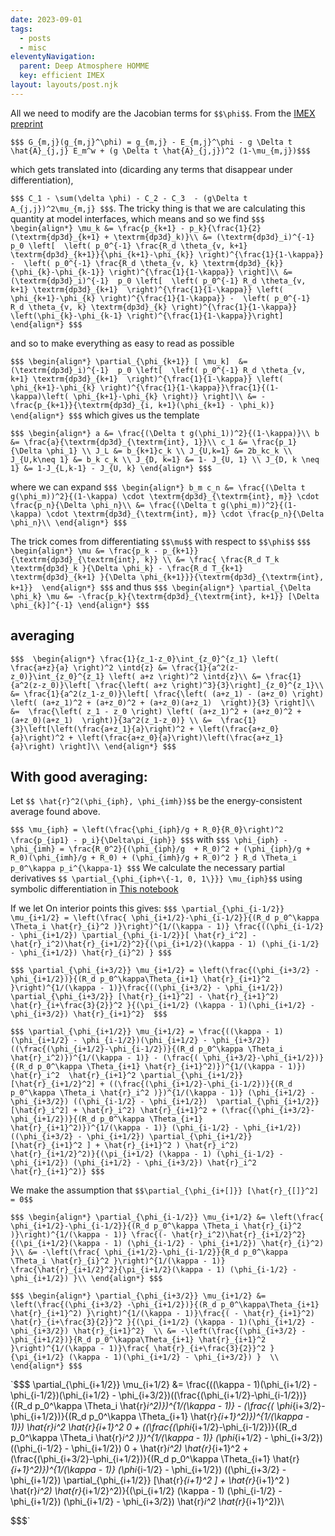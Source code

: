 ```yaml
---
date: 2023-09-01
tags:
  - posts
  - misc
eleventyNavigation:
  parent: Deep Atmosphere HOMME
  key: efficient IMEX
layout: layouts/post.njk
---
```


All we need to modify are the Jacobian terms for `$$\phi$$`. 
From the [IMEX preprint](https://arxiv.org/pdf/1906.07219.pdf)

`$$$ G_{m,j}(g_{m,j}^\phi) = g_{m,j} - E_{m,j}^\phi - g \Delta t \hat{A}_{j,j} E_m^w + (g \Delta t \hat{A}_{j,j})^2 (1-\mu_{m,j})$$$`

which gets translated into (dicarding any terms that disappear under differentiation),

`$$$ C_1 - \sum(\delta \phi) - C_2 - C_3  - (g\Delta t A_{j,j})^2\mu_{m,j} $$$`.
The tricky thing is that we are calculating this quantity at model interfaces, which means
and so we find
`$$$
\begin{align*}
  \mu_k &= \frac{p_{k+1} - p_k}{\frac{1}{2}(\textrm{dp3d}_{k+1} + \textrm{dp3d}_k)}\\
  &= (\textrm{dp3d}_i)^{-1}  p_0 \left[ 
  \left( p_0^{-1} \frac{R_d \theta_{v, k+1} \textrm{dp3d}_{k+1}}{\phi_{k+1}-\phi_{k}} \right)^{\frac{1}{1-\kappa}} - 
 \left( p_0^{-1} \frac{R_d \theta_{v, k} \textrm{dp3d}_{k}}{\phi_{k}-\phi_{k-1}} \right)^{\frac{1}{1-\kappa}} \right]\\
 &= (\textrm{dp3d}_i)^{-1}  p_0 \left[ 
  \left( p_0^{-1} R_d \theta_{v, k+1} \textrm{dp3d}_{k+1}  \right)^{\frac{1}{1-\kappa}} \left( \phi_{k+1}-\phi_{k} \right)^{\frac{1}{1-\kappa}} - 
 \left( p_0^{-1} R_d \theta_{v, k} \textrm{dp3d}_{k} \right)^{\frac{1}{1-\kappa}}  \left(\phi_{k}-\phi_{k-1} \right)^{\frac{1}{1-\kappa}}\right]
\end{align*}
$$$`

and so to make everything as easy to read as possible

`$$$
\begin{align*}
  \partial_{\phi_{k+1}} [ \mu_k]  &= (\textrm{dp3d}_i)^{-1}  p_0 \left[ 
  \left( p_0^{-1} R_d \theta_{v, k+1} \textrm{dp3d}_{k+1}  \right)^{\frac{1}{1-\kappa}} \left( \phi_{k+1}-\phi_{k} \right)^{\frac{1}{1-\kappa}}\frac{1}{(1-\kappa)\left( \phi_{k+1}-\phi_{k} \right)} \right]\\
  &= -\frac{p_{k+1}}{\textrm{dp3d}_{i, k+1}(\phi_{k+1} - \phi_k)}
\end{align*}
$$$`
which gives us the template 


`$$$
\begin{align*}
  a &= \frac{(\Delta t g(\phi_1))^2}{(1-\kappa)}\\
  b &= \frac{a}{\textrm{dp3d}_{\textrm{int}, 1}}\\
  c_1 &= \frac{p_1}{\Delta \phi_1} \\
  J_L &= b_{k+1}c_k \\
  J_{U,k=1} &= 2b_kc_k \\
  J_{U,k\neq 1} &= b_k c_k \\
  J_{D, k=1} &= 1- J_{U, 1} \\
  J_{D, k \neq 1} &= 1-J_{L,k-1} - J_{U, k}
\end{align*}
$$$`

where we can expand
`$$$
\begin{align*}
  b_m c_n &= \frac{(\Delta t g(\phi_m))^2}{(1-\kappa) \cdot \textrm{dp3d}_{\textrm{int}, m}} \cdot \frac{p_n}{\Delta \phi_n}\\
  &= \frac{(\Delta t g(\phi_m))^2}{(1-\kappa) \cdot \textrm{dp3d}_{\textrm{int}, m}} \cdot \frac{p_n}{\Delta \phi_n}\\
\end{align*}
$$$`


The trick comes from differentiating `$$\mu$$` with respect to `$$\phi$$`
`$$$
\begin{align*}
  \mu &= \frac{p_k - p_{k+1}}{\textrm{dp3d}_{\textrm{int}, k}} \\
      &= \frac{ \frac{R_d T_k \textrm{dp3d}_k }{\Delta \phi_k} - \frac{R_d T_{k+1} \textrm{dp3d}_{k+1} }{\Delta \phi_{k+1}}}{\textrm{dp3d}_{\textrm{int}, k+1}} 
\end{align*}
$$$`
and thus
`$$$
\begin{align*}
 \partial_{\Delta \phi_k} \mu &= -\frac{p_k}{\textrm{dp3d}_{\textrm{int}, k+1}} [\Delta \phi_{k}]^{-1}
\end{align*}
$$$`


## averaging
`$$$ 
\begin{align*}
  \frac{1}{z_1-z_0}\int_{z_0}^{z_1} \left( \frac{a+z}{a} \right)^2 \intd{z} &= \frac{1}{a^2(z-z_0)}\int_{z_0}^{z_1} \left( a+z \right)^2 \intd{z}\\
  &= \frac{1}{a^2(z-z_0)}\left[ \frac{\left( a+z \right)^3}{3}\right]_{z_0}^{z_1}\\
  &= \frac{1}{a^2(z_1-z_0)}\left[ \frac{\left( (a+z_1) - (a+z_0) \right) \left( (a+z_1)^2 + (a+z_0)^2 + (a+z_0)(a+z_1)  \right)}{3} \right]\\
  &=  \frac{\left( z_1 - z_0 \right) \left( (a+z_1)^2 + (a+z_0)^2 + (a+z_0)(a+z_1)  \right)}{3a^2(z_1-z_0)} \\
  &=  \frac{1}{3}\left[\left(\frac{a+z_1}{a}\right)^2 + \left(\frac{a+z_0}{a}\right)^2 + \left(\frac{a+z_0}{a}\right)\left(\frac{a+z_1}{a}\right) \right]\\
\end{align*}
$$$`


## With good averaging:
Let `$$ \hat{r}^2(\phi_{iph}, \phi_{imh})$$` be the energy-consistent average found above.

`$$$
\mu_{iph} = \left(\frac{\phi_{iph}/g + R_0}{R_0}\right)^2  \frac{p_{ip1} - p_i}{\Delta\pi_{iph}}
$$$`
with 
`$$$
  \phi_{iph} - \phi_{imh} = \frac{R_0^2}{(\phi_{iph}/g  + R_0)^2 + (\phi_{iph}/g + R_0)(\phi_{imh}/g + R_0) + (\phi_{imh}/g + R_0)^2 } R_d \Theta_i p_0^\kappa p_i^{\kappa-1}
$$$`
We calculate the necessary partial derivatives `$$ \partial_{\phi_{iph+\{-1, 0, 1\}}} \mu_{iph}$$` using symbolic differentiation
in [This notebook](https://colab.research.google.com/drive/1wfTwWYAt4iyODP3m5nTeWUkjBtNCGBT1?usp=sharing)

If we let 
On interior points this gives:
`$$$
   \partial_{\phi_{i-1/2}} \mu_{i+1/2} = \left(\frac{ \phi_{i+1/2}-\phi_{i-1/2}}{(R_d p_0^\kappa \Theta_i \hat{r}_{i}^2 )}\right)^{1/(\kappa - 1)} \frac{((\phi_{i-1/2} - \phi_{i+1/2}) \partial_{\phi_{i-1/2}}[ \hat{r}_i^2] - \hat{r}_i^2)\hat{r}_{i+1/2}^2}{(\pi_{i+1/2}(\kappa - 1) (\phi_{i-1/2} - \phi_{i+1/2}) \hat{r}_{i}^2) }
$$$`

`$$$
   \partial_{\phi_{i+3/2}} \mu_{i+1/2} = \left(\frac{(\phi_{i+3/2} -\phi_{i+1/2})}{(R_d p_0^\kappa\Theta_{i+1} \hat{r}_{i+1}^2 }\right)^{1/(\kappa - 1)}\frac{((\phi_{i+3/2} - \phi_{i+1/2}) \partial_{\phi_{i+3/2}} [\hat{r}_{i+1}^2] - \hat{r}_{i+1}^2) \hat{r}_{i+\frac{3}{2}}^2 }{(\pi_{i+1/2} (\kappa - 1)(\phi_{i+1/2} - \phi_{i+3/2}) \hat{r}_{i+1}^2} 
$$$`

`$$$
   \partial_{\phi_{i+1/2}} \mu_{i+1/2} = \frac{((\kappa - 1)(\phi_{i+1/2} - \phi_{i-1/2})(\phi_{i+1/2} - \phi_{i+3/2})((\frac{(\phi_{i+1/2}-\phi_{i-1/2})}{(R_d p_0^\kappa \Theta_i \hat{r}_i^2)})^{1/(\kappa - 1)} - (\frac{( \phi_{i+3/2}-\phi_{i+1/2})}{(R_d p_0^\kappa \Theta_{i+1} \hat{r}_{i+1}^2)})^{1/(\kappa - 1)}) \hat{r}_i^2  \hat{r}_{i+1}^2 \partial_{\phi_{i+1/2}}[\hat{r}_{i+1/2}^2] + ((\frac{(\phi_{i+1/2}-\phi_{i-1/2})}{(R_d p_0^\kappa \Theta_i \hat{r}_i^2 )})^{1/(\kappa - 1)} (\phi_{i+1/2} - \phi_{i+3/2}) ((\phi_{i-1/2} - \phi_{i+1/2})  \partial_{\phi_{i+1/2}}[\hat{r}_i^2] + \hat{r}_i^2) \hat{r}_{i+1}^2 + (\frac{(\phi_{i+3/2}-\phi_{i+1/2})}{(R_d p_0^\kappa \Theta_{i+1} \hat{r}_{i+1}^2)})^{1/(\kappa - 1)} (\phi_{i-1/2} - \phi_{i+1/2}) ((\phi_{i+3/2} - \phi_{i+1/2}) \partial_{\phi_{i+1/2}} [\hat{r}_{i+1}^2 ] + \hat{r}_{i+1}^2 ) \hat{r}_i^2)  \hat{r}_{i+1/2}^2)}{(\pi_{i+1/2} (\kappa - 1) (\phi_{i-1/2} - \phi_{i+1/2}) (\phi_{i+1/2} - \phi_{i+3/2}) \hat{r}_i^2 \hat{r}_{i+1}^2)}
$$$`

We make the assumption that `$$\partial_{\phi_{i+[]}} [\hat{r}_{[]}^2] = 0$$`

`$$$
\begin{align*}
   \partial_{\phi_{i-1/2}} \mu_{i+1/2} &= \left(\frac{ \phi_{i+1/2}-\phi_{i-1/2}}{(R_d p_0^\kappa \Theta_i \hat{r}_{i}^2 )}\right)^{1/(\kappa - 1)} \frac{(- \hat{r}_i^2)\hat{r}_{i+1/2}^2}{(\pi_{i+1/2}(\kappa - 1) (\phi_{i-1/2} - \phi_{i+1/2}) \hat{r}_{i}^2) }\\
   &= -\left(\frac{ \phi_{i+1/2}-\phi_{i-1/2}}{R_d p_0^\kappa \Theta_i \hat{r}_{i}^2 }\right)^{1/(\kappa - 1)} \frac{\hat{r}_{i+1/2}^2}{\pi_{i+1/2}(\kappa - 1) (\phi_{i-1/2} - \phi_{i+1/2}) }\\
\end{align*}
$$$`

`$$$
\begin{align*}
   \partial_{\phi_{i+3/2}} \mu_{i+1/2} &= \left(\frac{(\phi_{i+3/2} -\phi_{i+1/2})}{(R_d p_0^\kappa\Theta_{i+1} \hat{r}_{i+1}^2) }\right)^{1/(\kappa - 1)}\frac{( - \hat{r}_{i+1}^2) \hat{r}_{i+\frac{3}{2}}^2 }{(\pi_{i+1/2} (\kappa - 1)(\phi_{i+1/2} - \phi_{i+3/2}) \hat{r}_{i+1}^2}  \\
   &= -\left(\frac{(\phi_{i+3/2} -\phi_{i+1/2})}{R_d p_0^\kappa\Theta_{i+1} \hat{r}_{i+1}^2 }\right)^{1/(\kappa - 1)}\frac{ \hat{r}_{i+\frac{3}{2}}^2 }{\pi_{i+1/2} (\kappa - 1)(\phi_{i+1/2} - \phi_{i+3/2}) }  \\
\end{align*}
$$$`

`$$$
   \partial_{\phi_{i+1/2}} \mu_{i+1/2} &= \frac{((\kappa - 1)(\phi_{i+1/2} - \phi_{i-1/2})(\phi_{i+1/2} - \phi_{i+3/2})((\frac{(\phi_{i+1/2}-\phi_{i-1/2})}{(R_d p_0^\kappa \Theta_i \hat{r}_i^2)})^{1/(\kappa - 1)} - (\frac{( \phi_{i+3/2}-\phi_{i+1/2})}{(R_d p_0^\kappa \Theta_{i+1} \hat{r}_{i+1}^2)})^{1/(\kappa - 1)}) \hat{r}_i^2  \hat{r}_{i+1}^2 0 + ((\frac{(\phi_{i+1/2}-\phi_{i-1/2})}{(R_d p_0^\kappa \Theta_i \hat{r}_i^2 )})^{1/(\kappa - 1)} (\phi_{i+1/2} - \phi_{i+3/2}) ((\phi_{i-1/2} - \phi_{i+1/2})  0 + \hat{r}_i^2) \hat{r}_{i+1}^2 + (\frac{(\phi_{i+3/2}-\phi_{i+1/2})}{(R_d p_0^\kappa \Theta_{i+1} \hat{r}_{i+1}^2)})^{1/(\kappa - 1)} (\phi_{i-1/2} - \phi_{i+1/2}) ((\phi_{i+3/2} - \phi_{i+1/2}) \partial_{\phi_{i+1/2}} [\hat{r}_{i+1}^2 ] + \hat{r}_{i+1}^2 ) \hat{r}_i^2)  \hat{r}_{i+1/2}^2)}{(\pi_{i+1/2} (\kappa - 1) (\phi_{i-1/2} - \phi_{i+1/2}) (\phi_{i+1/2} - \phi_{i+3/2}) \hat{r}_i^2 \hat{r}_{i+1}^2)}\\
   
$$$`
